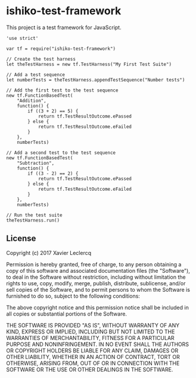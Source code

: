 # ishiko-test-framework

This project is a test framework for JavaScript.

    'use strict'

    var tf = require("ishiko-test-framework")

    // Create the test harness
    let theTestHarness = new tf.TestHarness("My First Test Suite")

    // Add a test sequence
    let numberTests = theTestHarness.appendTestSequence("Number tests")

    // Add the first test to the test sequence
    new tf.FunctionBasedTest(
        "Addition",
        function() {
            if ((3 + 2) == 5) {
                return tf.TestResultOutcome.ePassed
            } else {
                return tf.TestResultOutcome.eFailed
            }
        },
        numberTests)

    // Add a second test to the test sequence
    new tf.FunctionBasedTest(
        "Subtraction",
        function() {
            if ((3 - 2) == 2) {
                return tf.TestResultOutcome.ePassed
            } else {
                return tf.TestResultOutcome.eFailed
            }
        },
        numberTests)

    // Run the test suite
    theTestHarness.run()

## License

Copyright (c) 2017 Xavier Leclercq

Permission is hereby granted, free of charge, to any person obtaining a
copy of this software and associated documentation files (the "Software"),
to deal in the Software without restriction, including without limitation
the rights to use, copy, modify, merge, publish, distribute, sublicense,
and/or sell copies of the Software, and to permit persons to whom the
Software is furnished to do so, subject to the following conditions:

The above copyright notice and this permission notice shall be included in
all copies or substantial portions of the Software.

THE SOFTWARE IS PROVIDED "AS IS", WITHOUT WARRANTY OF ANY KIND, EXPRESS OR
IMPLIED, INCLUDING BUT NOT LIMITED TO THE WARRANTIES OF MERCHANTABILITY,
FITNESS FOR A PARTICULAR PURPOSE AND NONINFRINGEMENT. IN NO EVENT SHALL
THE AUTHORS OR COPYRIGHT HOLDERS BE LIABLE FOR ANY CLAIM, DAMAGES OR OTHER
LIABILITY, WHETHER IN AN ACTION OF CONTRACT, TORT OR OTHERWISE, ARISING
FROM, OUT OF OR IN CONNECTION WITH THE SOFTWARE OR THE USE OR OTHER DEALINGS
IN THE SOFTWARE.
